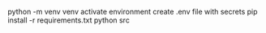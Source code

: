python -m venv venv
activate environment
create .env file with secrets
pip install -r requirements.txt
python src